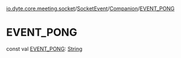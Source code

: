 [io.dyte.core.meeting.socket](../../index.md)/[SocketEvent](../index.md)/[Companion](index.md)/[EVENT_PONG](-e-v-e-n-t_-p-o-n-g.md)

# EVENT_PONG


const val [EVENT_PONG](-e-v-e-n-t_-p-o-n-g.md): [String](https://kotlinlang.org/api/latest/jvm/stdlib/kotlin/-string/index.html)
